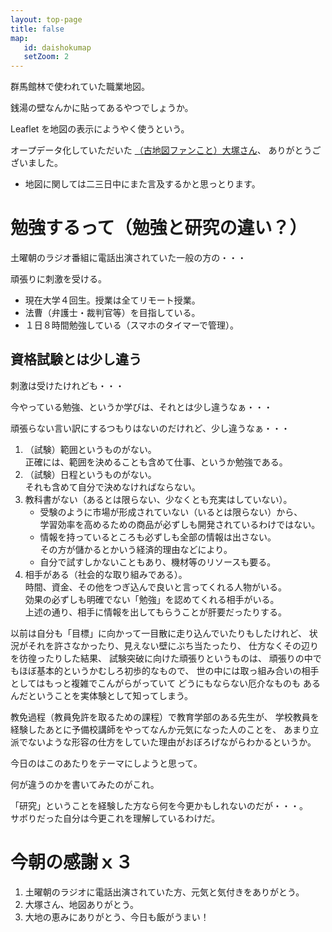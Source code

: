 ```yaml
---
layout: top-page
title: false
map: 
   id: daishokumap
   setZoom: 2
---
```


群馬館林で使われていた職業地図。

銭湯の壁なんかに貼ってあるやつでしょうか。

Leaflet を地図の表示にようやく使うという。

オープデータ化していただいた
[（古地図ファンこと）大塚さん](https://www.facebook.com/kochizufan)、
ありがとうございました。

* 地図に関しては二三日中にまた言及するかと思っとります。



# 勉強するって（勉強と研究の違い？）

土曜朝のラジオ番組に電話出演されていた一般の方の・・・

頑張りに刺激を受ける。

* 現在大学４回生。授業は全てリモート授業。
* 法曹（弁護士・裁判官等）を目指している。
* １日８時間勉強している（スマホのタイマーで管理）。

## 資格試験とは少し違う

刺激は受けたけれども・・・

今やっている勉強、というか学びは、それとは少し違うなぁ・・・

頑張らない言い訳にするつもりはないのだけれど、少し違うなぁ・・・

1. （試験）範囲というものがない。  
   正確には、範囲を決めることも含めて仕事、というか勉強である。
1. （試験）日程というものがない。  
   それも含めて自分で決めなければならない。
1. 教科書がない（あるとは限らない、少なくとも充実はしていない）。  
   * 受験のように市場が形成されていない（いるとは限らない）から、  
     学習効率を高めるための商品が必ずしも開発されているわけではない。  
   * 情報を持っているところも必ずしも全部の情報は出さない。  
     その方が儲かるとかいう経済的理由などにより。  
   * 自分で試すしかないこともあり、機材等のリソースも要る。  
1. 相手がある（社会的な取り組みである）。  
   時間、資金、その他をつぎ込んで良いと言ってくれる人物がいる。  
   効果の必ずしも明確でない「勉強」を認めてくれる相手がいる。  
   上述の通り、相手に情報を出してもらうことが肝要だったりする。

以前は自分も「目標」に向かって一目散に走り込んでいたりもしたけれど、
状況がそれを許さなかったり、見えない壁にぶち当たったり、
仕方なくその辺りを彷徨ったりした結果、
試験突破に向けた頑張りというものは、
頑張りの中でもほぼ基本的というかむしろ初歩的なもので、
世の中には取っ組み合いの相手としてはもっと複雑でこんがらがっていて
どうにもならない厄介なものも
あるんだということを実体験として知ってしまう。

教免過程（教員免許を取るための課程）で教育学部のある先生が、
学校教員を経験したあとに予備校講師をやってなんか元気になった人のことを、
あまり立派でないような形容の仕方をしていた理由がおぼろげながらわかるというか。

今日のはこのあたりをテーマにしようと思って。

何が違うのかを書いてみたのがこれ。

「研究」ということを経験した方なら何を今更かもしれないのだが・・・。  
サボりだった自分は今更これを理解しているわけだ。


# 今朝の感謝ｘ３

1. 土曜朝のラジオに電話出演されていた方、元気と気付きをありがとう。
2. 大塚さん、地図ありがとう。
3. 大地の恵みにありがとう、今日も飯がうまい！
